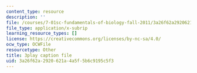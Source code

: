 ```yaml
---
content_type: resource
description: ''
file: /courses/7-01sc-fundamentals-of-biology-fall-2011/3a26f62a2920621a4a5f5b6c9195c5f3_YCeKtM6Hnmc.srt
file_type: application/x-subrip
learning_resource_types: []
license: https://creativecommons.org/licenses/by-nc-sa/4.0/
ocw_type: OCWFile
resourcetype: Other
title: 3play caption file
uid: 3a26f62a-2920-621a-4a5f-5b6c9195c5f3
---
```

